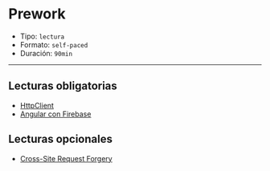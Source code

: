 # Prework

* Tipo: `lectura`
* Formato: `self-paced`
* Duración: `90min`

***

## Lecturas obligatorias

* [HttpClient](https://angular.io/guide/http)
* [Angular con Firebase](https://github.com/angular/angularfire2)

## Lecturas opcionales

* [Cross-Site Request Forgery](https://en.wikipedia.org/wiki/Cross-site_request_forgery)

